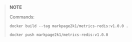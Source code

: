 > **NOTE**
>
> Commands:
>
> `docker build --tag markpage2k1/metrics-redis:v1.0.0 .`
>
> `docker push markpage2k1/metrics-redis:v1.0.0`
